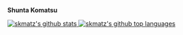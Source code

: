 **Shunta Komatsu**

<p align="left">
  <a href="https://github.com/skmatz">
    <img
      src="https://github-readme-stats.vercel.app/api?username=skmatz&title_color=ff6b81&text_color=dfe4ea&bg_color=151515"
      alt="skmatz's github stats"
    />
    <img
      src="https://github-readme-stats.vercel.app/api/top-langs/?username=skmatz&title_color=ff6b81&text_color=dfe4ea&bg_color=151515"
      alt="skmatz's github top languages"
    />
  </a>
</p>
